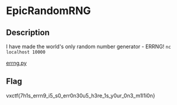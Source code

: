EpicRandomRNG
===

## Description

I have made the world's only random number generator - ERRNG!
`nc localhost 10000`

[errng.py](challenge/errng.py)

## Flag

vxctf{7h1s_errn9_i5_s0_err0n30u5_h3re_1s_y0ur_0n3_m1l1i0n}